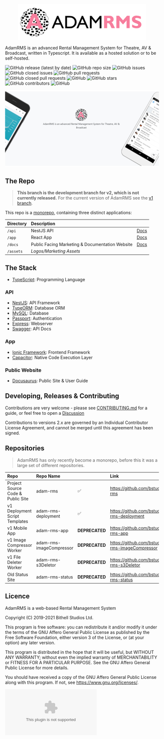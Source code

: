<p align="center">
  <a href="https://adam-rms.com/" target="blank"><img src="assets/marketing/github-readme-logo.png" width="420" alt="Logo" /></a>
</p>

AdamRMS is an advanced Rental Management System for Theatre, AV & Broadcast, written in Typescript. It is available as a hosted solution or to be self-hosted.

![GitHub release (latest by date)](https://img.shields.io/github/v/release/bstudios/adam-rms)
![GitHub repo size](https://img.shields.io/github/repo-size/bstudios/adam-rms)
![GitHub issues](https://img.shields.io/github/issues/bstudios/adam-rms)
![GitHub closed issues](https://img.shields.io/github/issues-closed/bstudios/adam-rms)
![GitHub pull requests](https://img.shields.io/github/issues-pr/bstudios/adam-rms)
![GitHub closed pull requests](https://img.shields.io/github/issues-pr-closed/bstudios/adam-rms)
![GitHub](https://img.shields.io/github/license/bstudios/adam-rms)
![GitHub stars](https://img.shields.io/github/stars/bstudios/adam-rms)
![GitHub contributors](https://img.shields.io/github/contributors/bstudios/adam-rms)
![GitHub](https://img.shields.io/github/release/bstudios/adam-rms/all)

![Banner](assets/marketing/banner.jpg)

## The Repo

> **This branch is the development branch for v2, which is not currently released.** For the current version of AdamRMS see the [v1 branch](https://github.com/bstudios/adam-rms/tree/v1).

This repo is a [monorepo](https://www.atlassian.com/git/tutorials/monorepos), containing three distinct applications:

Directory|Description||
:-----|:-----|:----
`/api`|NestJS API|[Docs](/api)
`/app`|React App|[Docs](/app)
`/docs`|Public Facing Marketing & Documentation Website|[Docs](/docs)
`/assets`|*Logos/Marketing Assets*|

## The Stack

- [TypeScript](https://github.com/microsoft/TypeScript): Programming Language

### API

- [NestJS](https://github.com/nestjs/nest): API Framework
- [TypeORM](https://github.com/typeorm/typeorm): Database ORM
- [MySQL](https://github.com/mysqljs/mysql): Database
- [Passport](https://github.com/jaredhanson/passport): Authentication
- [Express](https://github.com/expressjs/express): Webserver
- [Swagger](https://github.com/swagger-api/swagger-ui): API Docs

### App

- [Ionic Framework](https://github.com/ionic-team/ionic-framework): Frontend Framework
- [Capacitor](https://github.com/ionic-team/capacitor): Native Code Execution Layer

### Public Website

- [Docusaurus](https://github.com/facebook/docusaurus): Public Site & User Guide

## Developing, Releases & Contributing 

Contributions are very welcome - please see [CONTRIBUTING.md](CONTRIBUTING.md) for a guide, or feel free to open a [Discussion](https://github.com/bstudios/adam-rms/discussions)

Contributions to versions 2.x are governed by an Individual Contributor License Agreement, and cannot be merged until this agreement has been signed.

## Repositories

> AdamRMS has only recently become a monorepo, before this it was a large set of different repositories.

Repo|Repo Name||Link
:-----|:-----|:-----|:-----
Project Source Code & Public Site|adam-rms| :white_check_mark: |https://github.com/bstudios/adam-rms
v1 Deployment Script Templates|adam-rms-deployment|:white_check_mark:|https://github.com/bstudios/adam-rms-deployment
v1 Mobile App|adam-rms-app|__DEPRECATED__|https://github.com/bstudios/adam-rms-app
v1 Image Compressor Worker|adam-rms-imageCompressor|__DEPRECATED__|https://github.com/bstudios/adam-rms-imageCompressor
v1 File Deleter Worker|adam-rms-s3Deletor|__DEPRECATED__|https://github.com/bstudios/adam-rms-s3Deletor
Old Status Site|adam-rms-status|__DEPRECATED__|https://github.com/bstudios/adam-rms-status

## Licence

AdamRMS is a web-based Rental Management System

Copyright (C) 2019-2021 Bithell Studios Ltd.

This program is free software: you can redistribute it and/or modify
it under the terms of the GNU Affero General Public License as published
by the Free Software Foundation, either version 3 of the License, or
(at your option) any later version.

This program is distributed in the hope that it will be useful,
but WITHOUT ANY WARRANTY; without even the implied warranty of
MERCHANTABILITY or FITNESS FOR A PARTICULAR PURPOSE.  See the
GNU Affero General Public License for more details.

You should have received a copy of the GNU Affero General Public License
along with this program.  If not, see <https://www.gnu.org/licenses/>.

![This website is hosted Green - checked by thegreenwebfoundation.org](https://api.thegreenwebfoundation.org/greencheckimage/adam-rms.com?nocache=true)

